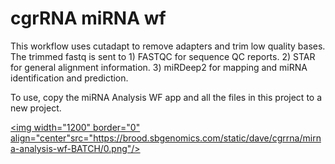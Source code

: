 cgrRNA miRNA wf
================

This workflow uses cutadapt to remove adapters and trim low quality bases. The trimmed fastq is sent to 1) FASTQC for sequence QC reports. 2) STAR for general alignment information. 3) miRDeep2 for mapping and miRNA identification and prediction.

To use, copy the miRNA Analysis WF app and all the files in this project to a new project.

<a href="https://brood.sbgenomics.com/static/dave/cgrrna/mirna-analysis-wf-BATCH/0.png" target="_blank"> <img width="1200" border="0" align="center"src="https://brood.sbgenomics.com/static/dave/cgrrna/mirna-analysis-wf-BATCH/0.png"/> </a>
